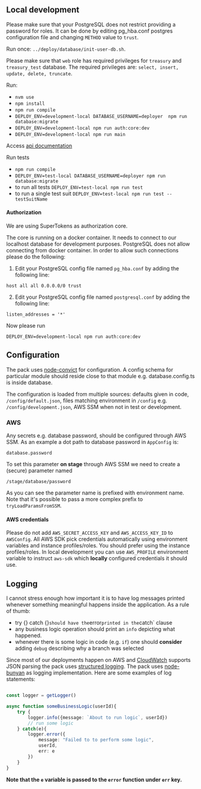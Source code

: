 ## Local development

Please make sure that your PostgreSQL does not restrict providing a password for roles. It can be done by editing pg_hba.conf postgres configuration file and changing `METHOD` value to `trust`.

Run once:
 `../deploy/database/init-user-db.sh`.
 
Please make sure that `web` role has required privileges for `treasury` and `treasury_test` database. The required privileges are:
`select, insert, update, delete, truncate`.

Run:
* `nvm use`
* `npm install`
* `npm run compile`
* `DEPLOY_ENV=development-local DATABASE_USERNAME=deployer  npm run database:migrate`
* `DEPLOY_ENV=development-local npm run auth:core:dev`
* `DEPLOY_ENV=development-local npm run main`

Access [api documentation](http://localhost:3001/api/documentation/)

Run tests
* `npm run compile`
* `DEPLOY_ENV=test-local DATABASE_USERNAME=deployer npm run database:migrate`
* to run all tests `DEPLOY_ENV=test-local npm run test`
* to run a single test suit `DEPLOY_ENV=test-local npm run test -- testSuitName`

#### Authorization

We are using SuperTokens as authorization core. 

The core is running on a docker container. It needs to connect to our localhost database for
development purposes. PostgreSQL does not allow connecting from docker container. In order to allow
such connections please do the following:
1. Edit your PostgreSQL config file named `pg_hba.conf` by adding the following line:
```
host all all 0.0.0.0/0 trust
``` 
2. Edit your PostgreSQL config file named `postgresql.conf` by adding the following line:
```
listen_addresses = '*'
```

Now please run 
```
DEPLOY_ENV=development-local npm run auth:core:dev
``` 

## Configuration

The pack uses [node-convict](https://github.com/mozilla/node-convict) for configuration.
A config schema for particular module should reside close to that module e.g. database.config.ts is inside database.


The configuration is loaded from multiple sources: defaults given in code, `/config/default.json`, files matching environment in `/config` e.g. `/config/development.json`, AWS SSM when not in test or development.

### AWS

Any secrets e.g. database password, should be configured through AWS SSM.
As an example a dot path to database password in `AppConfig` is:
```
database.password
```
To set this parameter **on stage** through AWS SSM we need to create a (secure) parameter named
```
/stage/database/password
```

As you can see the parameter name is prefixed with environment name.
Note that it's possible to pass a more complex prefix to `tryLoadParamsFromSSM`.

#### AWS credentials

Please do not add `AWS_SECRET_ACCESS_KEY` and `AWS_ACCESS_KEY_ID` to `AWSConfig`. 
All AWS SDK pick credentials automatically using environment variables and instance profiles/roles. 
You should prefer using the instance profiles/roles.
In local development you can use `AWS_PROFILE` environment variable to instruct `aws-sdk` which **locally** configured credentials it should use.   

## Logging

I cannot stress enough how important it is to have log messages printed whenever something meaningful happens inside the application. 
As a rule of thumb:
- try {} catch {}` should have the `error` printed in the `catch` clause
- any business logic operation should print an `info` depicting what happened.
- whenever there is some logic in code (e.g. `if`) one should **consider** adding `debug` describing why a branch was selected

Since most of our deployments happen on AWS and [CloudWatch](https://aws.amazon.com/about-aws/whats-new/2015/01/20/amazon-cloudwatch-logs-json-log-format-support/) supports JSON parsing the pack uses [structured logging](https://www.google.com/search?q=structured+logging).
The pack uses [node-bunyan](https://github.com/trentm/node-bunyan) as logging implementation.
Here are some examples of log statements:

```typescript

const logger = getLogger()

async function someBusinessLogic(userId){
    try {
        logger.info({message: `About to run logic`, userId})
        // run some logic
    } catch(e){
        logger.error({
            message: "Failed to to perform some logic",
            userId,
            err: e
        })
    }
}
``` 

**Note that the `e` variable is passed to the `error` function under `err` key.** 

